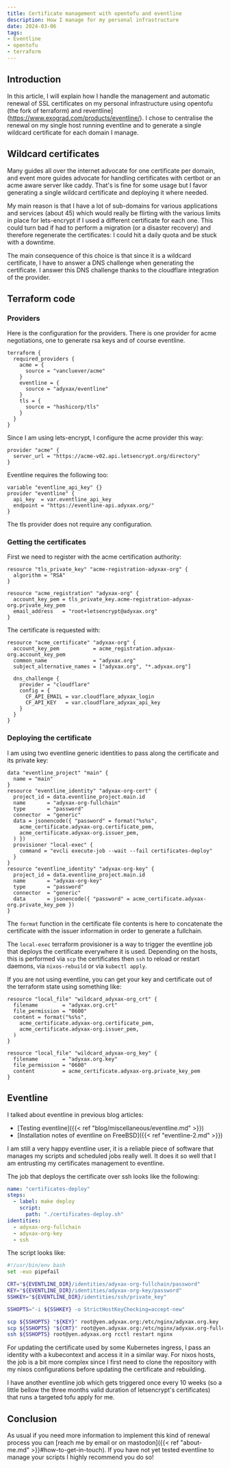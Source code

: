 ```yaml
---
title: Certificate management with opentofu and eventline
description: How I manage for my personal infrastructure
date: 2024-03-06
tags:
- Eventline
- opentofu
- terraform
---
```


## Introduction

In this article, I will explain how I handle the management and automatic renewal of SSL certificates on my personal infrastructure using opentofu (the fork of terraform) and reventline](https://www.exograd.com/products/eventline/). I chose to centralise the renewal on my single host running eventline and to generate a single wildcard certificate for each domain I manage.

## Wildcard certificates

Many guides all over the internet advocate for one certificate per domain, and event more guides advocate for handling certificates with certbot or an acme aware server like caddy. That's is fine for some usage but I favor generating a single wildcard certificate and deploying it where needed.

My main reason is that I have a lot of sub-domains for various applications and services (about 45) which would really be flirting with the various limits in place for lets-encrypt if I used a different certificate for each one. This could turn bad if had to perform a migration (or a disaster recovery) and therefore regenerate the certificates: I could hit a daily quota and be stuck with a downtime.

The main consequence of this choice is that since it is a wildcard certificate, I have to answer a DNS challenge when generating the certificate. I answer this DNS challenge thanks to the cloudflare integration of the provider.

## Terraform code

### Providers

Here is the configuration for the providers. There is one provider for acme negotiations, one to generate rsa keys and of course eventline.
```hcl
terraform {
  required_providers {
    acme = {
      source = "vancluever/acme"
    }
	eventline = {
      source = "adyxax/eventline"
    }
    tls = {
      source = "hashicorp/tls"
    }
  }
}
```

Since I am using lets-encrypt, I configure the acme provider this way:
```hcl
provider "acme" {
  server_url = "https://acme-v02.api.letsencrypt.org/directory"
}
```

Eventline requires the following too:
```hcl
variable "eventline_api_key" {}
provider "eventline" {
  api_key  = var.eventline_api_key
  endpoint = "https://eventline-api.adyxax.org/"
}
```

The tls provider does not require any configuration.

### Getting the certificates

First we need to register with the acme certification authority:
```hcl
resource "tls_private_key" "acme-registration-adyxax-org" {
  algorithm = "RSA"
}

resource "acme_registration" "adyxax-org" {
  account_key_pem = tls_private_key.acme-registration-adyxax-org.private_key_pem
  email_address   = "root+letsencrypt@adyxax.org"
}
```

The certificate is requested with:
```hcl
resource "acme_certificate" "adyxax-org" {
  account_key_pem           = acme_registration.adyxax-org.account_key_pem
  common_name               = "adyxax.org"
  subject_alternative_names = ["adyxax.org", "*.adyxax.org"]

  dns_challenge {
    provider = "cloudflare"
    config = {
      CF_API_EMAIL = var.cloudflare_adyxax_login
      CF_API_KEY   = var.cloudflare_adyxax_api_key
    }
  }
}
```

### Deploying the certificate

I am using two eventline generic identities to pass along the certificate and its private key:
```hcl
data "eventline_project" "main" {
  name = "main"
}
resource "eventline_identity" "adyxax-org-cert" {
  project_id = data.eventline_project.main.id
  name       = "adyxax-org-fullchain"
  type       = "password"
  connector  = "generic"
  data = jsonencode({ "password" = format("%s%s",
    acme_certificate.adyxax-org.certificate_pem,
    acme_certificate.adyxax-org.issuer_pem,
  ) })
  provisioner "local-exec" {
    command = "evcli execute-job --wait --fail certificates-deploy"
  }
}
resource "eventline_identity" "adyxax-org-key" {
  project_id = data.eventline_project.main.id
  name       = "adyxax-org-key"
  type       = "password"
  connector  = "generic"
  data       = jsonencode({ "password" = acme_certificate.adyxax-org.private_key_pem })
}
```

The `format` function in the certificate file contents is here to concatenate the certificate with the issuer information in order to generate a fullchain.

The `local-exec` terraform provisioner is a way to trigger the eventline job that deploys the certificate everywhere it is used. Depending on the hosts, this is performed via `scp` the certificates then `ssh` to reload or restart daemons, via `nixos-rebuild` or via `kubectl apply`.

If you are not using eventline, you can get your key and certificate out of the terraform state using something like:
```hcl
resource "local_file" "wildcard_adyxax-org_crt" {
  filename        = "adyxax.org.crt"
  file_permission = "0600"
  content = format("%s%s",
    acme_certificate.adyxax-org.certificate_pem,
    acme_certificate.adyxax-org.issuer_pem,
  )
}

resource "local_file" "wildcard_adyxax-org_key" {
  filename        = "adyxax.org.key"
  file_permission = "0600"
  content         = acme_certificate.adyxax-org.private_key_pem
}
```

## Eventline

I talked about eventline in previous blog articles:
- [Testing eventline]({{< ref "blog/miscellaneous/eventline.md" >}})
- [Installation notes of eventline on FreeBSD]({{< ref "eventline-2.md" >}})

I am still a very happy eventline user, it is a reliable piece of software that manages my scripts and scheduled jobs really well. It does it so well that I am entrusting my certificates management to eventline.

The job that deploys the certificate over ssh looks like the following:
```yaml
name: "certificates-deploy"
steps:
  - label: make deploy
    script:
      path: "./certificates-deploy.sh"
identities:
  - adyxax-org-fullchain
  - adyxax-org-key
  - ssh
```

The script looks like:
```sh
#!/usr/bin/env bash
set -euo pipefail

CRT="${EVENTLINE_DIR}/identities/adyxax-org-fullchain/password"
KEY="${EVENTLINE_DIR}/identities/adyxax-org-key/password"
SSHKEY="${EVENTLINE_DIR}/identities/ssh/private_key"

SSHOPTS="-i ${SSHKEY} -o StrictHostKeyChecking=accept-new"

scp ${SSHOPTS} "${KEY}" root@yen.adyxax.org:/etc/nginx/adyxax.org.key
scp ${SSHOPTS} "${CRT}" root@yen.adyxax.org:/etc/nginx/adyxax.org-fullchain.cer
ssh ${SSHOPTS} root@yen.adyxax.org rcctl restart nginx
```

For updating the certificate used by some Kubernetes ingress, I pass an identity with a kubecontext and access it in a similar way. For nixos hosts, the job is a bit more complex since I first need to clone the repository with my nixos configurations before updating the certificate and rebuilding.

I have another eventline job which gets triggered once every 10 weeks (so a little bellow the three months valid duration of letsencrypt's certificates) that runs a targeted tofu apply for me.

## Conclusion

As usual if you need more information to implement this kind of renewal process you can [reach me by email or on mastodon]({{< ref "about-me.md" >}}#how-to-get-in-touch). If you have not yet tested eventline to manage your scripts I highly recommend you do so!
